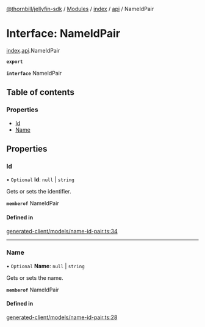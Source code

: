 [@thornbill/jellyfin-sdk](../README.md) / [Modules](../modules.md) / [index](../modules/index.md) / [api](../modules/index.api.md) / NameIdPair

# Interface: NameIdPair

[index](../modules/index.md).[api](../modules/index.api.md).NameIdPair

**`export`**

**`interface`** NameIdPair

## Table of contents

### Properties

- [Id](index.api.NameIdPair.md#id)
- [Name](index.api.NameIdPair.md#name)

## Properties

### Id

• `Optional` **Id**: ``null`` \| `string`

Gets or sets the identifier.

**`memberof`** NameIdPair

#### Defined in

[generated-client/models/name-id-pair.ts:34](https://github.com/thornbill/jellyfin-sdk-typescript/blob/eb13db7/src/generated-client/models/name-id-pair.ts#L34)

___

### Name

• `Optional` **Name**: ``null`` \| `string`

Gets or sets the name.

**`memberof`** NameIdPair

#### Defined in

[generated-client/models/name-id-pair.ts:28](https://github.com/thornbill/jellyfin-sdk-typescript/blob/eb13db7/src/generated-client/models/name-id-pair.ts#L28)
